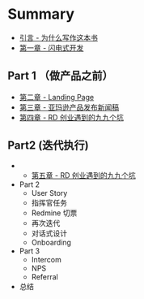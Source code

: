 # Summary

* [引言 - 为什么写作这本书](00.md)
* [第一章 - 闪电式开发](01.md)

## Part 1  （做产品之前）

* [第二章 - Landing Page](02.md)
* [第三章 - 亚玛逊产品发布新闻稿](03.md)
* [第四章 - RD 创业遇到的九九个坑](04.md)

## Part2 (迭代执行)

* * [第五章 - RD 创业遇到的九九个坑](04.md)
* Part 2
  - User Story
  - 指挥官任务
  - Redmine 切票
  - 再次迭代
  - 对话式设计
  - Onboarding
* Part 3
  - Intercom
  - NPS
  - Referral
* 总结
